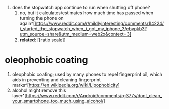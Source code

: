1. does the stopwatch app continue to run when shutting off phone?
	1. no, but it calculates/estimates how much time has passed when turning the phone on again^[https://www.reddit.com/r/mildlyinteresting/comments/1l4224/i_started_the_stopwatch_when_i_got_my_iphone_3/cbvpkb3?utm_source=share&utm_medium=web2x&context=3]
	2. **related**: [[ratio scale]]

# oleophobic coating
1. oleophobic coating; used by many phones to repel fingerprint oil, which aids in preventing and cleaning fingerprint marks^[https://en.wikipedia.org/wiki/Lipophobicity]
2. alcohol might remove this layer^[https://www.reddit.com/r/Android/comments/rg377s/dont_clean_your_smartphone_too_much_using_alcohol/]
